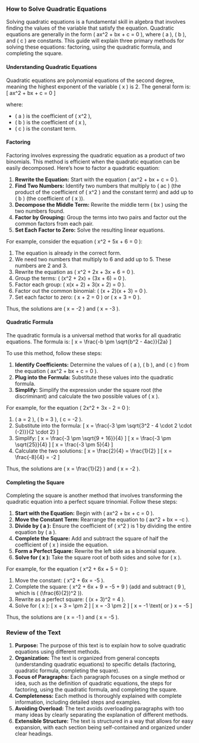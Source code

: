### How to Solve Quadratic Equations

Solving quadratic equations is a fundamental skill in algebra that involves finding the values of the variable that satisfy the equation. Quadratic equations are generally in the form \( ax^2 + bx + c = 0 \), where \( a \), \( b \), and \( c \) are constants. This guide will explain three primary methods for solving these equations: factoring, using the quadratic formula, and completing the square.

#### Understanding Quadratic Equations

Quadratic equations are polynomial equations of the second degree, meaning the highest exponent of the variable \( x \) is 2. The general form is:
\[ ax^2 + bx + c = 0 \]

where:
- \( a \) is the coefficient of \( x^2 \),
- \( b \) is the coefficient of \( x \),
- \( c \) is the constant term.

#### Factoring

Factoring involves expressing the quadratic equation as a product of two binomials. This method is efficient when the quadratic equation can be easily decomposed. Here’s how to factor a quadratic equation:

1. **Rewrite the Equation:** Start with the equation \( ax^2 + bx + c = 0 \).
2. **Find Two Numbers:** Identify two numbers that multiply to \( ac \) (the product of the coefficient of \( x^2 \) and the constant term) and add up to \( b \) (the coefficient of \( x \)).
3. **Decompose the Middle Term:** Rewrite the middle term \( bx \) using the two numbers found.
4. **Factor by Grouping:** Group the terms into two pairs and factor out the common factors from each pair.
5. **Set Each Factor to Zero:** Solve the resulting linear equations.

For example, consider the equation \( x^2 + 5x + 6 = 0 \):
1. The equation is already in the correct form.
2. We need two numbers that multiply to 6 and add up to 5. These numbers are 2 and 3.
3. Rewrite the equation as \( x^2 + 2x + 3x + 6 = 0 \).
4. Group the terms: \( (x^2 + 2x) + (3x + 6) = 0 \).
5. Factor each group: \( x(x + 2) + 3(x + 2) = 0 \).
6. Factor out the common binomial: \( (x + 2)(x + 3) = 0 \).
7. Set each factor to zero: \( x + 2 = 0 \) or \( x + 3 = 0 \).

Thus, the solutions are \( x = -2 \) and \( x = -3 \).

#### Quadratic Formula

The quadratic formula is a universal method that works for all quadratic equations. The formula is:
\[ x = \frac{-b \pm \sqrt{b^2 - 4ac}}{2a} \]

To use this method, follow these steps:
1. **Identify Coefficients:** Determine the values of \( a \), \( b \), and \( c \) from the equation \( ax^2 + bx + c = 0 \).
2. **Plug into the Formula:** Substitute these values into the quadratic formula.
3. **Simplify:** Simplify the expression under the square root (the discriminant) and calculate the two possible values of \( x \).

For example, for the equation \( 2x^2 + 3x - 2 = 0 \):
1. \( a = 2 \), \( b = 3 \), \( c = -2 \).
2. Substitute into the formula:
   \[ x = \frac{-3 \pm \sqrt{3^2 - 4 \cdot 2 \cdot (-2)}}{2 \cdot 2} \]
3. Simplify:
   \[ x = \frac{-3 \pm \sqrt{9 + 16}}{4} \]
   \[ x = \frac{-3 \pm \sqrt{25}}{4} \]
   \[ x = \frac{-3 \pm 5}{4} \]
4. Calculate the two solutions:
   \[ x = \frac{2}{4} = \frac{1}{2} \]
   \[ x = \frac{-8}{4} = -2 \]

Thus, the solutions are \( x = \frac{1}{2} \) and \( x = -2 \).

#### Completing the Square

Completing the square is another method that involves transforming the quadratic equation into a perfect square trinomial. Follow these steps:

1. **Start with the Equation:** Begin with \( ax^2 + bx + c = 0 \).
2. **Move the Constant Term:** Rearrange the equation to \( ax^2 + bx = -c \).
3. **Divide by \( a \):** Ensure the coefficient of \( x^2 \) is 1 by dividing the entire equation by \( a \).
4. **Complete the Square:** Add and subtract the square of half the coefficient of \( x \) inside the equation.
5. **Form a Perfect Square:** Rewrite the left side as a binomial square.
6. **Solve for \( x \):** Take the square root of both sides and solve for \( x \).

For example, for the equation \( x^2 + 6x + 5 = 0 \):
1. Move the constant: \( x^2 + 6x = -5 \).
2. Complete the square: \( x^2 + 6x + 9 = -5 + 9 \) (add and subtract \( 9 \), which is \( (\frac{6}{2})^2 \)).
3. Rewrite as a perfect square: \( (x + 3)^2 = 4 \).
4. Solve for \( x \):
   \[ x + 3 = \pm 2 \]
   \[ x = -3 \pm 2 \]
   \[ x = -1 \text{ or } x = -5 \]

Thus, the solutions are \( x = -1 \) and \( x = -5 \).

### Review of the Text

1. **Purpose:** The purpose of this text is to explain how to solve quadratic equations using different methods.
2. **Organization:** The text is organized from general concepts (understanding quadratic equations) to specific details (factoring, quadratic formula, completing the square).
3. **Focus of Paragraphs:** Each paragraph focuses on a single method or idea, such as the definition of quadratic equations, the steps for factoring, using the quadratic formula, and completing the square.
4. **Completeness:** Each method is thoroughly explained with complete information, including detailed steps and examples.
5. **Avoiding Overload:** The text avoids overloading paragraphs with too many ideas by clearly separating the explanation of different methods.
6. **Extensible Structure:** The text is structured in a way that allows for easy expansion, with each section being self-contained and organized under clear headings.
